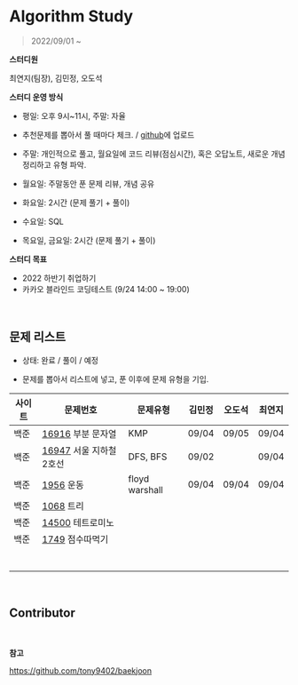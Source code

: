 # Algorithm Study

> 2022/09/01 ~

**스터디원**

최연지(팀장), 김민정, 오도석

**스터디 운영 방식**

- 평일: 오후 9시~11시, 주말: 자율

- 추천문제를 뽑아서 풀 때마다 체크. / [github](https://github.com/jeong57/Algorithm-Study)에 업로드
- 주말: 개인적으로 풀고, 월요일에 코드 리뷰(점심시간), 혹은 오답노트, 새로운 개념 정리하고 유형 파악.
- 월요일: 주말동안 푼 문제 리뷰, 개념 공유
- 화요일: 2시간 (문제 풀기 + 풀이)
- 수요일: SQL
- 목요일, 금요일: 2시간 (문제 풀기 + 풀이)

**스터디 목표**

- 2022 하반기 취업하기
- 카카오 블라인드 코딩테스트 (9/24 14:00 ~ 19:00)

<br>

## 문제 리스트

- 상태: 완료 / 풀이 / 예정

- 문제를 뽑아서 리스트에 넣고, 푼 이후에 문제 유형을 기입.

| 사이트 | 문제번호                                                     | 문제유형       | 김민정 | 오도석 | 최연지 |
| ------ | ------------------------------------------------------------ | -------------- | ------ | ------ | ------ |
| 백준   | [16916](https://www.acmicpc.net/problem/16916) 부분 문자열   | KMP            | 09/04  | 09/05  | 09/04  |
| 백준   | [16947](https://www.acmicpc.net/problem/16947) 서울 지하철 2호선 | DFS, BFS       | 09/02  |        | 09/04  |
| 백준   | [1956](https://www.acmicpc.net/problem/1956) 운동            | floyd warshall | 09/04  | 09/04  | 09/04  |
| 백준   | [1068](https://www.acmicpc.net/problem/1068) 트리            |                |        |        |        |
| 백준   | [14500](https://www.acmicpc.net/problem/14500) 테트로미노    |                |        |        |        |
| 백준   | [1749](https://www.acmicpc.net/problem/1749) 점수따먹기      |                |        |        |        |
|        |                                                              |                |        |        |        |
|        |                                                              |                |        |        |        |
|        |                                                              |                |        |        |        |
|        |                                                              |                |        |        |        |
|        |                                                              |                |        |        |        |
|        |                                                              |                |        |        |        |
|        |                                                              |                |        |        |        |

<br>

## Contributor

<br>

**참고**

https://github.com/tony9402/baekjoon
